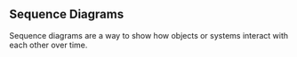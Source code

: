 ## Sequence Diagrams
Sequence diagrams are a way to show how objects or systems interact with each other over time.

